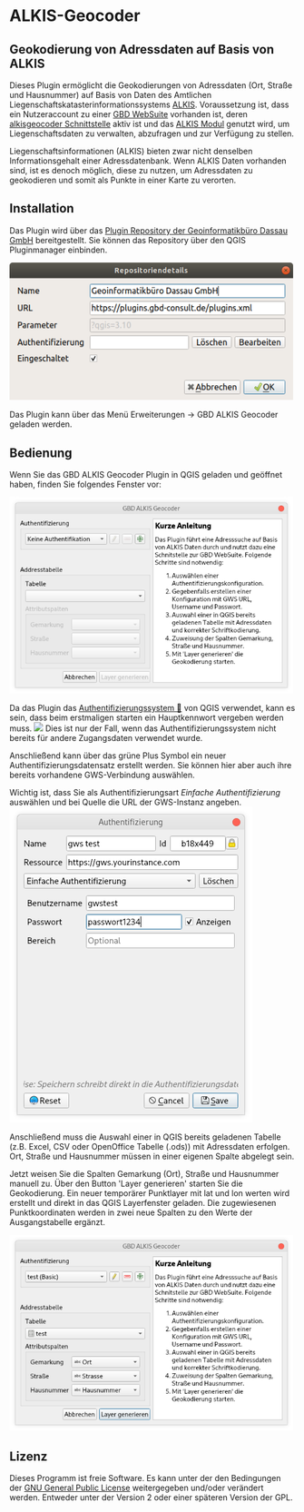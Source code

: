 ALKIS-Geocoder
==============

Geokodierung von Adressdaten auf Basis von ALKIS
------------------------------------------------

Dieses Plugin ermöglicht die Geokodierungen von Adressdaten (Ort, Straße und Hausnummer) auf Basis von Daten des Amtlichen Liegenschaftskatasterinformationssystems [ALKIS](https://de.wikipedia.org/wiki/Amtliches_Liegenschaftskatasterinformationssystem). Voraussetzung ist, dass ein Nutzeraccount zu einer [GBD WebSuite](https://gws.gbd-consult.de) vorhanden ist, deren [alkisgeocoder Schnittstelle](https://gws.gbd-consult.de/doc/current/books/server-admin/en/actions.html) aktiv ist und das [ALKIS Modul](https://gws.gbd-consult.de/doc/current/books/client-user/de/sidebar/cadastral_unit_searching.html) genutzt wird, um Liegenschaftsdaten zu verwalten, abzufragen und zur Verfügung zu stellen. 

Liegenschaftsinformationen (ALKIS) bieten zwar nicht denselben Informationsgehalt einer Adressdatenbank. Wenn ALKIS Daten vorhanden sind, ist es denoch möglich, diese zu nutzen, um Adressdaten zu geokodieren und somit als Punkte in einer Karte zu verorten.

Installation
------------

Das Plugin wird über das [Plugin Repository der Geoinformatikbüro Dassau GmbH](https://plugins.gbd-consult.de) bereitgestellt. Sie können das Repository über den QGIS Pluginmanager einbinden.

<img src="/images/repodetails.png" width="500">

Das Plugin kann über das Menü Erweiterungen -> GBD ALKIS Geocoder geladen werden.


Bedienung
---------
Wenn Sie das GBD ALKIS Geocoder Plugin in QGIS geladen und geöffnet haben, finden Sie folgendes Fenster vor:

<img src="/images/geocoder_blank.png" width="500">

Da das Plugin das [Authentifizierungssystem 🔐](https://docs.qgis.org/3.10/de/docs/user_manual/auth_system/auth_overview.html) von QGIS verwendet, kann es sein, dass beim erstmaligen starten ein Hauptkennwort vergeben werden muss.
<img src="./images/auth_maganger.png" width="500">
Dies ist nur der Fall, wenn das Authentifizierungssystem nicht bereits für andere Zugangsdaten verwendet wurde.

Anschließend kann über das grüne Plus Symbol ein neuer Authentifizierungsdatensatz erstellt werden.
Sie können hier aber auch ihre bereits vorhandene GWS-Verbindung auswählen.

Wichtig ist, dass Sie als Authentifizierungsart *Einfache Authentifizierung* auswählen und bei Quelle die URL der GWS-Instanz angeben.
<img src="./images/auth_config.png">


Anschließend muss die Auswahl einer in QGIS bereits geladenen Tabelle (z.B. Excel, CSV oder OpenOffice Tabelle (.ods)) mit Adressdaten erfolgen. Ort, Straße und Hausnummer müssen in einer eigenen Spalte abgelegt sein.

Jetzt weisen Sie die Spalten Gemarkung (Ort), Straße und Hausnummer manuell zu. Über den Button 'Layer generieren' starten Sie die Geokodierung. Ein neuer temporärer Punktlayer mit lat und lon werten wird erstellt und direkt in das QGIS Layerfenster geladen. Die zugewiesenen Punktkoordinaten werden in zwei neue Spalten zu den Werte der Ausgangstabelle ergänzt.

<img src="/images/geocoder_filled.png" width="500">

## Lizenz

Dieses Programm ist freie Software. Es kann unter der den Bedingungen der [GNU General Public License](./LICENSE) weitergegeben und/oder verändert werden. Entweder unter der Version 2 oder einer späteren Version der GPL.
